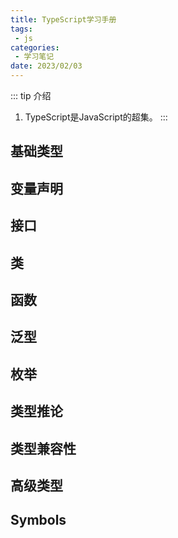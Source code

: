 ```yaml
---
title: TypeScript学习手册
tags: 
 - js
categories:
 - 学习笔记
date: 2023/02/03
---
```

::: tip 介绍
1. TypeScript是JavaScript的超集。
:::

## 基础类型

## 变量声明

## 接口

## 类

## 函数

## 泛型

## 枚举

## 类型推论

## 类型兼容性

## 高级类型

## Symbols